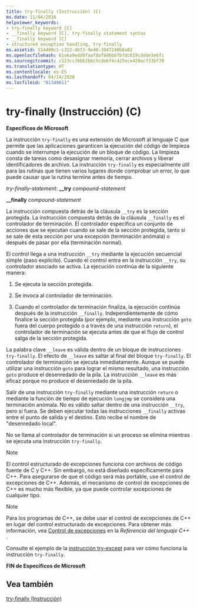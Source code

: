 ```yaml
---
title: try-finally (Instrucción) (C)
ms.date: 11/04/2016
helpviewer_keywords:
- try-finally keyword [C]
- __finally keyword [C], try-finally statement syntax
- __finally keyword [C]
- structured exception handling, try-finally
ms.assetid: 514400c1-c322-4bf3-9e48-3047240b8a82
ms.openlocfilehash: 61a6a9edd9faaf8afb06bb7bfdc619cddde3e6fc
ms.sourcegitcommit: c123cc76bb2b6c5cde6f4c425ece420ac733bf70
ms.translationtype: HT
ms.contentlocale: es-ES
ms.lasthandoff: 04/14/2020
ms.locfileid: "81349611"
---
```

# <a name="try-finally-statement-c"></a>try-finally (Instrucción) (C)

**Específicos de Microsoft**

La instrucción `try-finally` es una extensión de Microsoft al lenguaje C que permite que las aplicaciones garanticen la ejecución del código de limpieza cuando se interrumpe la ejecución de un bloque de código. La limpieza consta de tareas como desasignar memoria, cerrar archivos y liberar identificadores de archivo. La instrucción `try-finally` es especialmente útil para las rutinas que tienen varios lugares donde comprobar un error, lo que puede causar que la rutina termine antes de tiempo.

*try-finally-statement*: **__try**  *compound-statement*

**__finally**  *compound-statement*

La instrucción compuesta detrás de la cláusula `__try` es la sección protegida. La instrucción compuesta detrás de la cláusula `__finally` es el controlador de terminación. El controlador especifica un conjunto de acciones que se ejecutan cuando se sale de la sección protegida, tanto si se sale de esta sección por una excepción (terminación anómala) o después de pasar por ella (terminación normal).

El control llega a una instrucción `__try` mediante la ejecución secuencial simple (paso explícito). Cuando el control entra en la instrucción `__try`, su controlador asociado se activa. La ejecución continúa de la siguiente manera:

1. Se ejecuta la sección protegida.

1. Se invoca al controlador de terminación.

1. Cuando el controlador de terminación finaliza, la ejecución continúa después de la instrucción `__finally`. Independientemente de cómo finalice la sección protegida (por ejemplo, mediante una instrucción `goto` fuera del cuerpo protegido o a través de una instrucción `return`), el controlador de terminación se ejecuta antes de que el flujo de control salga de la sección protegida.

La palabra clave `__leave` es válida dentro de un bloque de instrucciones `try-finally`. El efecto de `__leave` es saltar al final del bloque `try-finally`. El controlador de terminación se ejecuta inmediatamente. Aunque se puede utilizar una instrucción `goto` para lograr el mismo resultado, una instrucción `goto` produce el desenredado de la pila. La instrucción `__leave` es más eficaz porque no produce el desenredado de la pila.

Salir de una instrucción `try-finally` mediante una instrucción `return` o mediante la función de tiempo de ejecución `longjmp` se considera una terminación anómala. No es válido saltar dentro de una instrucción `__try`, pero sí fuera. Se deben ejecutar todas las instrucciones `__finally` activas entre el punto de salida y el destino. Esto recibe el nombre de "desenredado local".

No se llama al controlador de terminación si un proceso se elimina mientras se ejecuta una instrucción `try-finally`.

> [!NOTE]
> El control estructurado de excepciones funciona con archivos de código fuente de C y C++. Sin embargo, no está diseñado específicamente para C++. Para asegurarse de que el código será más portable, use el control de excepciones de C++. Además, el mecanismo de control de excepciones de C++ es mucho más flexible, ya que puede controlar excepciones de cualquier tipo.

> [!NOTE]
> Para los programas de C++, se debe usar el control de excepciones de C++ en lugar del control estructurado de excepciones. Para obtener más información, vea [Control de excepciones](../cpp/exception-handling-in-visual-cpp.md) en la *Referencia del lenguaje C++* .

Consulte el ejemplo de la [instrucción try-except](../c-language/try-except-statement-c.md) para ver cómo funciona la instrucción `try-finally`.

**FIN de Específicos de Microsoft**

## <a name="see-also"></a>Vea también

[try-finally (Instrucción)](../cpp/try-finally-statement.md)
